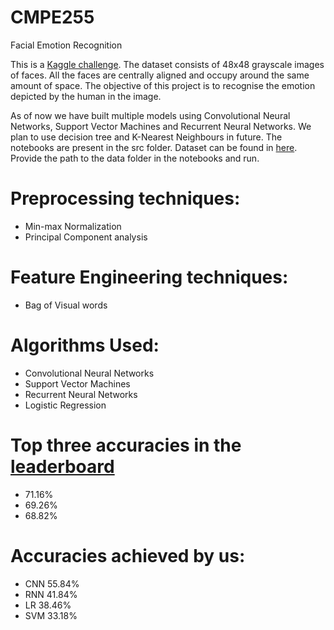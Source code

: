 # CMPE255
Facial Emotion Recognition

This is a [Kaggle challenge](https://www.kaggle.com/c/challenges-in-representation-learning-facial-expression-recognition-challenge/data). The dataset consists of 48x48 grayscale images of faces. All the faces are centrally aligned and occupy around the same amount of space. The objective of this project is to recognise the emotion depicted by the human in the image.

As of now we have built multiple models using Convolutional Neural Networks, Support Vector Machines and Recurrent Neural Networks. We plan to use decision tree and K-Nearest Neighbours in future. The notebooks are present in the src folder.
Dataset can be found in [here](https://www.kaggle.com/c/challenges-in-representation-learning-facial-expression-recognition-challenge/data). Provide the path to the data folder in the notebooks and run. 

# Preprocessing techniques:
* Min-max Normalization
* Principal Component analysis

# Feature Engineering techniques:
* Bag of Visual words

# Algorithms Used:
* Convolutional Neural Networks
* Support Vector Machines
* Recurrent Neural Networks
* Logistic Regression

# Top three accuracies in the [leaderboard](https://www.kaggle.com/c/challenges-in-representation-learning-facial-expression-recognition-challenge/leaderboard)
* 71.16%
* 69.26%
* 68.82%

# Accuracies achieved by us:
* CNN 55.84%
* RNN 41.84%
* LR 38.46%
* SVM 33.18%


